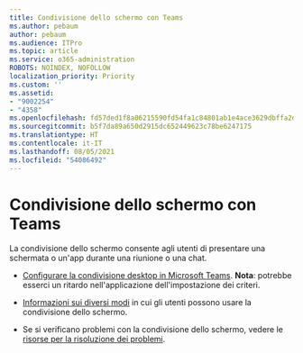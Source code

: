 ```yaml
---
title: Condivisione dello schermo con Teams
ms.author: pebaum
author: pebaum
ms.audience: ITPro
ms.topic: article
ms.service: o365-administration
ROBOTS: NOINDEX, NOFOLLOW
localization_priority: Priority
ms.custom: ''
ms.assetid:
- "9002254"
- "4358"
ms.openlocfilehash: fd57ded1f8a06215590fd54fa1c84801ab1e4ace3629dbffa2d08026139a96fd
ms.sourcegitcommit: b5f7da89a650d2915dc652449623c78be6247175
ms.translationtype: HT
ms.contentlocale: it-IT
ms.lasthandoff: 08/05/2021
ms.locfileid: "54086492"
---
```

# <a name="screen-sharing-with-teams"></a>Condivisione dello schermo con Teams

La condivisione dello schermo consente agli utenti di presentare una schermata o un'app durante una riunione o una chat.

- [Configurare la condivisione desktop in Microsoft Teams](https://docs.microsoft.com/microsoftteams/configure-desktop-sharing). **Nota**: potrebbe esserci un ritardo nell'applicazione dell'impostazione dei criteri. 

- [Informazioni sui diversi modi](https://docs.microsoft.com/microsoftteams/meeting-policies-in-teams#meeting-policy-settings---content-sharing) in cui gli utenti possono usare la condivisione dello schermo. 

- Se si verificano problemi con la condivisione dello schermo, vedere le [risorse per la risoluzione dei problemi](https://docs.microsoft.com/microsoftteams/connectivity-issues). 
